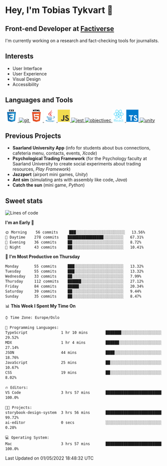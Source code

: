 # Hey, I'm Tobias Tykvart 🦉
## Front-end Developer at [Factiverse](https://www.factiverse.no/)

I'm currently working on a research and fact-checking tools for journalists.

## Interests

- User Interface
- User Experience
- Visual Design
- Accessibility

## Languages and Tools
<p align="left"> <a href="https://www.w3schools.com/css/" target="_blank" rel="noreferrer"> <img src="https://raw.githubusercontent.com/devicons/devicon/master/icons/css3/css3-original-wordmark.svg" alt="css3" width="40" height="40"/> </a> <a href="https://git-scm.com/" target="_blank" rel="noreferrer"> <img src="https://www.vectorlogo.zone/logos/git-scm/git-scm-icon.svg" alt="git" width="40" height="40"/> </a> <a href="https://www.w3.org/html/" target="_blank" rel="noreferrer"> <img src="https://raw.githubusercontent.com/devicons/devicon/master/icons/html5/html5-original-wordmark.svg" alt="html5" width="40" height="40"/> </a> <a href="https://www.java.com" target="_blank" rel="noreferrer"> <img src="https://raw.githubusercontent.com/devicons/devicon/master/icons/java/java-original.svg" alt="java" width="40" height="40"/> </a> <a href="https://developer.mozilla.org/en-US/docs/Web/JavaScript" target="_blank" rel="noreferrer"> <img src="https://raw.githubusercontent.com/devicons/devicon/master/icons/javascript/javascript-original.svg" alt="javascript" width="40" height="40"/> </a> <a href="https://jestjs.io" target="_blank" rel="noreferrer"> <img src="https://www.vectorlogo.zone/logos/jestjsio/jestjsio-icon.svg" alt="jest" width="40" height="40"/> </a> <a href="https://developer.apple.com/library/archive/documentation/Cocoa/Conceptual/ProgrammingWithObjectiveC/Introduction/Introduction.html" target="_blank" rel="noreferrer"> <img src="https://www.vectorlogo.zone/logos/apple_objectivec/apple_objectivec-icon.svg" alt="objectivec" width="40" height="40"/> </a> <a href="https://reactjs.org/" target="_blank" rel="noreferrer"> <img src="https://raw.githubusercontent.com/devicons/devicon/master/icons/react/react-original-wordmark.svg" alt="react" width="40" height="40"/> </a> <a href="https://www.typescriptlang.org/" target="_blank" rel="noreferrer"> <img src="https://raw.githubusercontent.com/devicons/devicon/master/icons/typescript/typescript-original.svg" alt="typescript" width="40" height="40"/> </a> <a href="https://unity.com/" target="_blank" rel="noreferrer"> <img src="https://www.vectorlogo.zone/logos/unity3d/unity3d-icon.svg" alt="unity" width="40" height="40"/> </a> </p>

## Previous Projects

- **Saarland University App** (info for students about bus connections, cafeteria menu, contacts, events, *Xcode*)
- **Psychological Trading Framework** (for the Psychology faculty at Saarland University to create social experiments about trading resources, *Play Framework*)
- **Jazzport** (airport mini games, *Unity*)
- **Ant sim** (simulating ants with assembly like code, *Java*)
- **Catch the sun** (mini game, *Python*)

## Sweet stats

<!--START_SECTION:waka-->
![Lines of code](https://img.shields.io/badge/From%20Hello%20World%20I%27ve%20Written--54%20Thousand%20lines%20of%20code-blue)

**I'm an Early 🐤** 

```text
🌞 Morning    56 commits     ███░░░░░░░░░░░░░░░░░░░░░░   13.56% 
🌆 Daytime    278 commits    ████████████████░░░░░░░░░   67.31% 
🌃 Evening    36 commits     ██░░░░░░░░░░░░░░░░░░░░░░░   8.72% 
🌙 Night      43 commits     ██░░░░░░░░░░░░░░░░░░░░░░░   10.41%

```
📅 **I'm Most Productive on Thursday** 

```text
Monday       55 commits     ███░░░░░░░░░░░░░░░░░░░░░░   13.32% 
Tuesday      55 commits     ███░░░░░░░░░░░░░░░░░░░░░░   13.32% 
Wednesday    33 commits     ██░░░░░░░░░░░░░░░░░░░░░░░   7.99% 
Thursday     112 commits    ██████░░░░░░░░░░░░░░░░░░░   27.12% 
Friday       84 commits     █████░░░░░░░░░░░░░░░░░░░░   20.34% 
Saturday     39 commits     ██░░░░░░░░░░░░░░░░░░░░░░░   9.44% 
Sunday       35 commits     ██░░░░░░░░░░░░░░░░░░░░░░░   8.47%

```


📊 **This Week I Spent My Time On** 

```text
⌚︎ Time Zone: Europe/Oslo

💬 Programming Languages: 
TypeScript               1 hr 10 mins        ███████░░░░░░░░░░░░░░░░░░   29.52% 
MDX                      1 hr 4 mins         ██████░░░░░░░░░░░░░░░░░░░   27.14% 
JSON                     44 mins             ████░░░░░░░░░░░░░░░░░░░░░   18.76% 
JavaScript               25 mins             ██░░░░░░░░░░░░░░░░░░░░░░░   10.67% 
CSS                      19 mins             ██░░░░░░░░░░░░░░░░░░░░░░░   8.02%

🔥 Editors: 
VS Code                  3 hrs 57 mins       █████████████████████████   100.0%

🐱‍💻 Projects: 
storybook-design-system  3 hrs 56 mins       █████████████████████████   99.72% 
ai-editor                0 secs              ░░░░░░░░░░░░░░░░░░░░░░░░░   0.28%

💻 Operating System: 
Mac                      3 hrs 57 mins       █████████████████████████   100.0%

```


 Last Updated on 01/05/2022 18:48:32 UTC
<!--END_SECTION:waka-->
